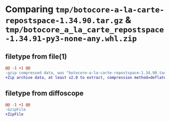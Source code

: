 # Comparing `tmp/botocore-a-la-carte-repostspace-1.34.90.tar.gz` & `tmp/botocore_a_la_carte_repostspace-1.34.91-py3-none-any.whl.zip`

## filetype from file(1)

```diff
@@ -1 +1 @@
-gzip compressed data, was "botocore-a-la-carte-repostspace-1.34.90.tar", last modified: Wed Apr 24 01:02:24 2024, max compression
+Zip archive data, at least v2.0 to extract, compression method=deflate
```

## filetype from diffoscope

```diff
@@ -1 +1 @@
-GzipFile
+ZipFile
```

